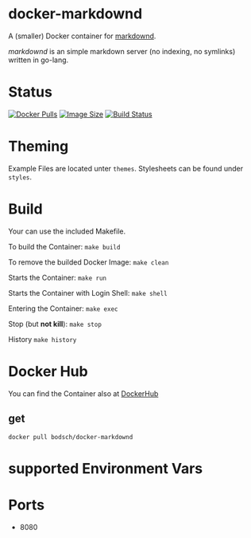 # docker-markdownd

A (smaller) Docker container for [markdownd](https://github.com/aerth/markdownd).

*markdownd* is an simple markdown server (no indexing, no symlinks) written in go-lang.


# Status

[![Docker Pulls](https://img.shields.io/docker/pulls/bodsch/docker-markdownd.svg)][hub]
[![Image Size](https://images.microbadger.com/badges/image/bodsch/docker-markdownd.svg)][microbadger]
[![Build Status](https://travis-ci.org/bodsch/docker-markdownd.svg)][travis]

[hub]: https://hub.docker.com/r/bodsch/docker-markdownd/
[microbadger]: https://microbadger.com/images/bodsch/docker-markdownd
[travis]: https://travis-ci.org/bodsch/docker-markdownd

# Theming

Example Files are located unter `themes`.
Stylesheets can be found under `styles`.


# Build

Your can use the included Makefile.

To build the Container: `make build`

To remove the builded Docker Image: `make clean`

Starts the Container: `make run`

Starts the Container with Login Shell: `make shell`

Entering the Container: `make exec`

Stop (but **not kill**): `make stop`

History `make history`


# Docker Hub

You can find the Container also at  [DockerHub](https://hub.docker.com/r/bodsch/docker-markdownd)

## get

    docker pull bodsch/docker-markdownd


# supported Environment Vars

# Ports

 - 8080
